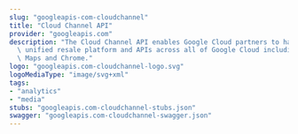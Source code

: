```yaml
---
slug: "googleapis-com-cloudchannel"
title: "Cloud Channel API"
provider: "googleapis.com"
description: "The Cloud Channel API enables Google Cloud partners to have a single\
  \ unified resale platform and APIs across all of Google Cloud including GCP, Workspace,\
  \ Maps and Chrome."
logo: "googleapis.com-cloudchannel-logo.svg"
logoMediaType: "image/svg+xml"
tags:
- "analytics"
- "media"
stubs: "googleapis.com-cloudchannel-stubs.json"
swagger: "googleapis.com-cloudchannel-swagger.json"
---
```

